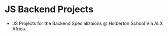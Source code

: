 # JS Backend Projects 

- JS Projects for the Backend Specializaions @ Holberton School Via ALX Africa.
